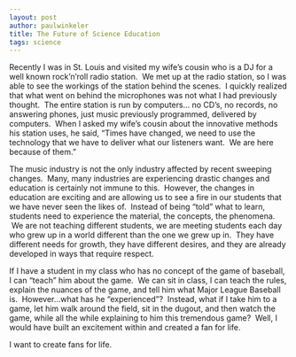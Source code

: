```yaml
---
layout: post
author: paulwinkeler
title: The Future of Science Education
tags: science
---
```

Recently I was in St. Louis and visited my wife’s cousin who is a DJ for a well known rock’n’roll radio station.  We met up at the radio station, so I was able to see the workings of the station behind the scenes.  I quickly realized that what went on behind the microphones was not what I had previously thought.  The entire station is run by computers... no CD’s, no records, no answering phones, just music previously programmed, delivered by computers.  When I asked my wife’s cousin about the innovative methods his station uses, he said, “Times have changed, we need to use the technology that we have to deliver what our listeners want.  We are here because of them.”

The music industry is not the only industry affected by recent sweeping changes.  Many, many industries are experiencing drastic changes and education is certainly not immune to this.  However, the changes in education are exciting and are allowing us to see a fire in our students that we have never seen the likes of.  Instead of being “told” what to learn, students need to experience the material, the concepts, the phenomena.  We are not teaching different students, we are meeting students each day who grew up in a world different than the one we grew up in.  They have different needs for growth, they have different desires, and they are already developed in ways that require respect.

If I have a student in my class who has no concept of the game of baseball, I can “teach” him about the game.  We can sit in class, I can teach the rules, explain the nuances of the game, and tell him what Major League Baseball is.  However...what has he “experienced”?  Instead, what if I take him to a game, let him walk around the field, sit in the dugout, and then watch the game, while all the while explaining to him this tremendous game?  Well, I would have built an excitement within and created a fan for life.

I want to create fans for life.
